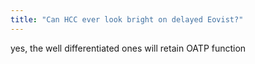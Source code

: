 ```yaml
---
title: "Can HCC ever look bright on delayed Eovist?"
---
```

yes, the well differentiated ones will retain OATP function

